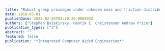 ```yaml
---
title: "Robust grasp preimages under unknown mass and friction distributions "
date: 2018-03-01
publishDate: 2023-02-04T03:29:30.990200Z
authors: ["Stephen Balakirsky, Henrik I. Christensen Andrew Price"]
publication_types: ["2"]
abstract: ""
featured: false
publication: "*Integrated Computer Aided Engineering*"
---
```


